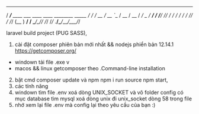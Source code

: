 

   ______
  / ____/___  ____ ___  ____  ____  ________  _____
 / /   / __ \/ __ `__ \/ __ \/ __ \/ ___/ _ \/ ___/
/ /___/ /_/ / / / / / / /_/ / /_/ (__  )  __/ /
\____/\____/_/ /_/ /_/ .___/\____/____/\___/_/

laravel build project (PUG SASS),
1.  cài đặt composer phiên bản mới nhất && nodejs phiển bản 12.14.1
 https://getcomposer.org/
 + windown tải file .exe v
 + macos && linux getcomposer theo .Command-line installation 
2. bật cmd composer update  và npm npm i 
    run source npm start,
3. các tính năng
4. windown tìm file .env xoá dòng UNIX_SOCKET và vô folder config có mục database tìm mysql xoá dòng unix đi unix_socket dòng 58 trong file 
5. nhớ xem lại file .env mà config lại theo yêu cầu của bạn :) 